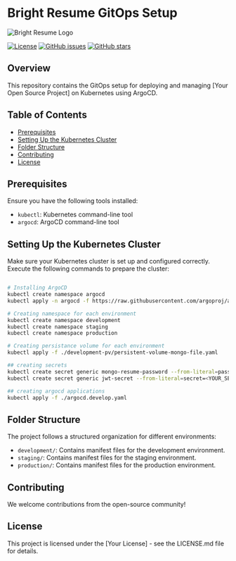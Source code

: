 # Bright Resume GitOps Setup

![Bright Resume Logo](https://raw.githubusercontent.com/ErfanSeidipoor/bright-resume/development/libs/assets/src/image/logo-with-typography-horizontal-light.png)

[![License](https://img.shields.io/github/license/your_username/resume-builder.svg?style=flat-square)](https://github.com/bright-co/bright-resume-gitops/blob/main/LICENSE)
[![GitHub issues](https://img.shields.io/github/issues/ErfanSeidipoor/bright-resume)](https://github.com/bright-co/bright-resume-gitops/issues)
[![GitHub stars](https://img.shields.io/github/stars/ErfanSeidipoor/bright-resume)](https://github.com/bright-co/bright-resume-gitops/stargazers)
## Overview
This repository contains the GitOps setup for deploying and managing [Your Open Source Project] on Kubernetes using ArgoCD.

## Table of Contents
- [Prerequisites](#prerequisites)
- [Setting Up the Kubernetes Cluster](#setting-up-the-kubernetes-cluster)
- [Folder Structure](#folder-structure)
- [Contributing](#contributing)
- [License](#license)

## Prerequisites
Ensure you have the following tools installed:
- `kubectl`: Kubernetes command-line tool
- `argocd`: ArgoCD command-line tool


## Setting Up the Kubernetes Cluster
Make sure your Kubernetes cluster is set up and configured correctly. Execute the following commands to prepare the cluster:

```bash

# Installing ArgoCD
kubectl create namespace argocd
kubectl apply -n argocd -f https://raw.githubusercontent.com/argoproj/argo-cd/stable/manifests/install.yaml

# Creating namespace for each environment
kubectl create namespace development
kubectl create namespace staging
kubectl create namespace production

# Creating persistance volume for each environment
kubectl apply -f ./development-pv/persistent-volume-mongo-file.yaml

## creating secrets
kubectl create secret generic mongo-resume-password --from-literal=password=<YOUR_PASSWORD> -n=development
kubectl create secret generic jwt-secret --from-literal=secret=<YOUR_SECRET> -n=development

## creating argocd applications
kubectl apply -f ./argocd.develop.yaml
```


## Folder Structure
The project follows a structured organization for different environments:

- `development/`: Contains manifest files for the development environment.
- `staging/`: Contains manifest files for the staging environment.
- `production/`: Contains manifest files for the production environment.


## Contributing
We welcome contributions from the open-source community!

## License
This project is licensed under the [Your License] - see the LICENSE.md file for details.
